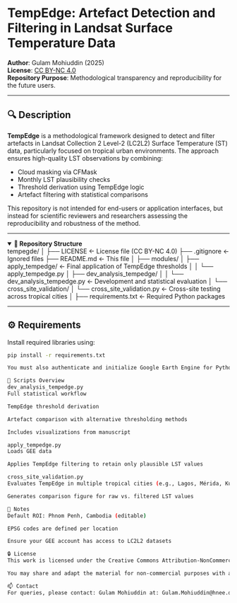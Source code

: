 # TempEdge: Artefact Detection and Filtering in Landsat Surface Temperature Data

**Author**: Gulam Mohiuddin (2025)  
**License**: [CC BY-NC 4.0](https://creativecommons.org/licenses/by-nc/4.0/)  
**Repository Purpose**: Methodological transparency and reproducibility for the future users.

---

## 🔍 Description

**TempEdge** is a methodological framework designed to detect and filter artefacts in Landsat Collection 2 Level-2 (LC2L2) Surface Temperature (ST) data, particularly focused on tropical urban environments. The approach ensures high-quality LST observations by combining:

- Cloud masking via CFMask
- Monthly LST plausibility checks
- Threshold derivation using TempEdge logic
- Artefact filtering with statistical comparisons

This repository is not intended for end-users or application interfaces, but instead for scientific reviewers and researchers assessing the reproducibility and robustness of the method.

---

<details open>
<summary><strong>📁 Repository Structure</strong></summary>
tempegde/
│
├── LICENSE ← License file (CC BY-NC 4.0)
├── .gitignore ← Ignored files
├── README.md ← This file
│
├── modules/
│ ├── apply_tempedge/ ← Final application of TempEdge thresholds
│ │ └── apply_tempedge.py
│ ├── dev_analysis_tempedge/
│ │ └── dev_analysis_tempedge.py ← Development and statistical evaluation
│ └── cross_site_validation/
│ └── cross_site_validation.py ← Cross-site testing across tropical cities
│
├── requirements.txt ← Required Python packages


---

## ⚙️ Requirements

Install required libraries using:

```bash
pip install -r requirements.txt

You must also authenticate and initialize Google Earth Engine for Python.

🧪 Scripts Overview
dev_analysis_tempedge.py
Full statistical workflow

TempEdge threshold derivation

Artefact comparison with alternative thresholding methods

Includes visualizations from manuscript

apply_tempedge.py
Loads GEE data

Applies TempEdge filtering to retain only plausible LST values

cross_site_validation.py
Evaluates TempEdge in multiple tropical cities (e.g., Lagos, Mérida, Kuala Lumpur)

Generates comparison figure for raw vs. filtered LST values

📌 Notes
Default ROI: Phnom Penh, Cambodia (editable)

EPSG codes are defined per location

Ensure your GEE account has access to LC2L2 datasets

🔒 License
This work is licensed under the Creative Commons Attribution-NonCommercial 4.0 International (CC BY-NC 4.0) license.

You may share and adapt the material for non-commercial purposes with appropriate credit.

📫 Contact
For queries, please contact: Gulam Mohiuddin at: Gulam.Mohiuddin@hnee.de
